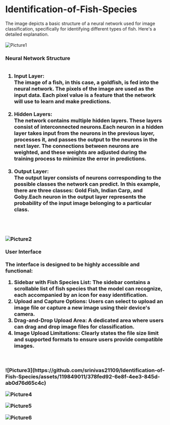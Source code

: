 # Identification-of-Fish-Species
The image depicts a basic structure of a neural network used for image classification, specifically for identifying different types of fish. Here's a detailed explanation. <br></br>
![Picture1](https://github.com/srinivas21109/Identification-of-Fish-Species/assets/119849011/cc4ef9fb-1dd9-493b-8ed9-332def49ecfe)

<H3><B>Neural Network Structure</B</H3> 
<BR></BR>
<OL>
<LI><B>Input Layer:</B> <BR>
The image of a fish, in this case, a goldfish, is fed into the neural network. The pixels of the image are used as the input data. Each pixel value is a feature that the network will use to learn and make predictions.</LI> <BR>
<LI><B>Hidden Layers:</B> <BR>
The network contains multiple hidden layers. These layers consist of interconnected neurons.Each neuron in a hidden layer takes input from the neurons in the previous layer, processes it, and passes the output to the neurons in the next layer. The connections between neurons are weighted, and these weights are adjusted during the training process to minimize the error in predictions.</LI>
<BR>
<LI><B>Output Layer:</B> <BR>
The output layer consists of neurons corresponding to the possible classes the network can predict. In this example, there are three classes: Gold Fish, Indian Carp, and Goby.Each neuron in the output layer represents the probability of the input image belonging to a particular class.</LI>
</OL>
  <BR></BR>
  
![Picture2](https://github.com/srinivas21109/Identification-of-Fish-Species/assets/119849011/93d94492-7512-4959-b933-510d19ea6c32)
<BR></BR>
**User Interface**
<BR></BR>
The interface is designed to be highly accessible and functional:<BR>
<ol>
<li><b>Sidebar with Fish Species List:</b> The sidebar contains a scrollable list of fish species that the model can recognize, each accompanied by an icon for easy identification.</li>
<li><b>Upload and Capture Options:</b> Users can select to upload an image file or capture a new image using their device's camera.</li>
<li><b>Drag-and-Drop Upload Area:</b> A dedicated area where users can drag and drop image files for classification.</li>
<li><b>Image Upload Limitations:</b> Clearly states the file size limit and supported formats to ensure users provide compatible images.</li>
</ol>
<BR></BR>
![Picture3](https://github.com/srinivas21109/Identification-of-Fish-Species/assets/119849011/378fed92-6e8f-4ee3-845d-ab0d76d65c4c)

![Picture4](https://github.com/srinivas21109/Identification-of-Fish-Species/assets/119849011/50cd8f62-a382-4ea6-9809-2fd0aa67cbc8)

![Picture5](https://github.com/srinivas21109/Identification-of-Fish-Species/assets/119849011/360efe91-dd21-412a-b397-788c2b53bd93)

![Picture6](https://github.com/srinivas21109/Identification-of-Fish-Species/assets/119849011/02975bba-0cc1-4e1e-ab87-83a468afd5d3)
